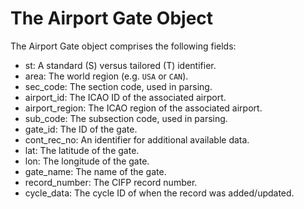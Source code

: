 # The Airport Gate Object

The Airport Gate object comprises the following fields:

- st: A standard (S) versus tailored (T) identifier.
- area: The world region (e.g. `USA` or `CAN`).
- sec_code: The section code, used in parsing.
- airport_id: The ICAO ID of the associated airport.
- airport_region: The ICAO region of the associated airport.
- sub_code: The subsection code, used in parsing.
- gate_id: The ID of the gate.
- cont_rec_no: An identifier for additional available data.
- lat: The latitude of the gate.
- lon: The longitude of the gate.
- gate_name: The name of the gate.
- record_number: The CIFP record number.
- cycle_data: The cycle ID of when the record was added/updated.
